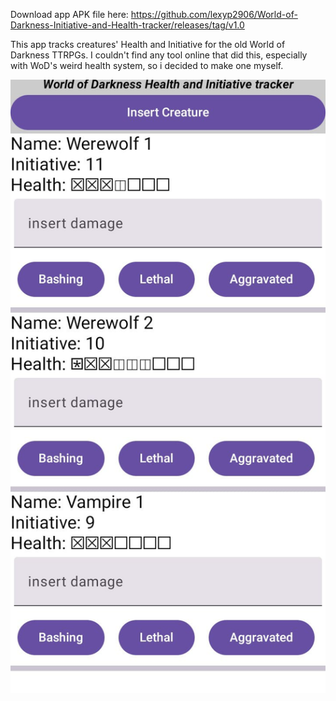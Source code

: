 Download app APK file here:
https://github.com/lexyp2906/World-of-Darkness-Initiative-and-Health-tracker/releases/tag/v1.0

This app tracks creatures' Health and Initiative for the old World of Darkness TTRPGs. I couldn't find any tool online that did this, especially with WoD's weird health system, so i decided to make one myself.

![](5c71b536-0201-41c4-9d4b-a89985070b24.jpg)

